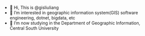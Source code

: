 - 👋 Hi, This is @gisliuliang
- 👀 I’m interested in geographic information system(GIS) software engineering, dotnet, bigdata, etc
- 🌱 I’m now studying in the Department of Geographic Information, Central South University

<!---
gisliuliang/gisliuliang is a ✨ special ✨ repository because its `README.md` (this file) appears on your GitHub profile.
You can click the Preview link to take a look at your changes.
--->
